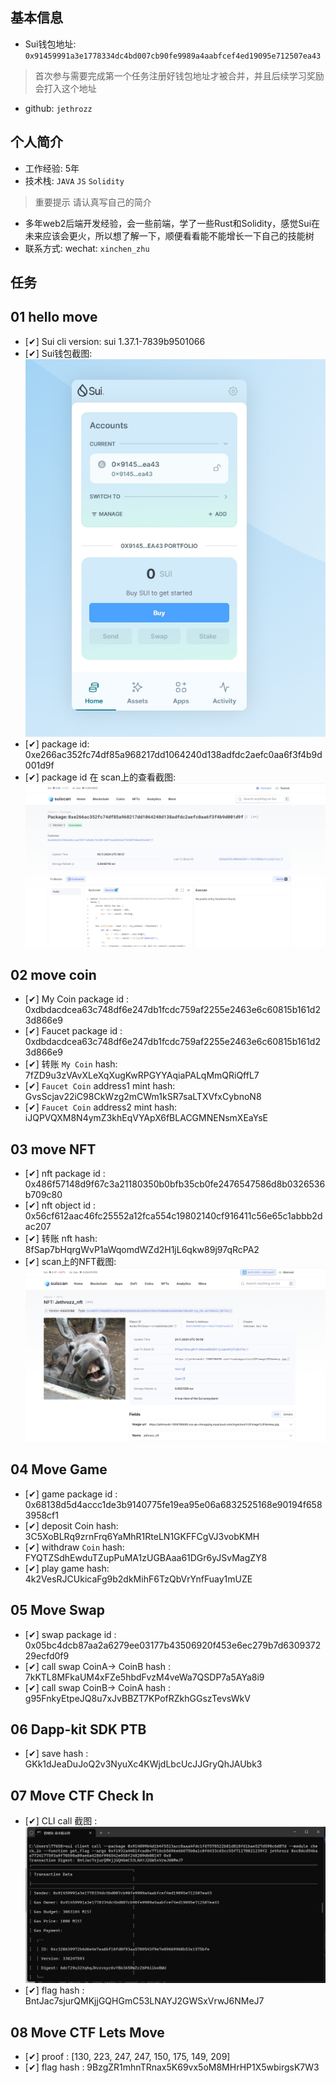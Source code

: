 ## 基本信息
- Sui钱包地址: `0x91459991a3e1778334dc4bd007cb90fe9989a4aabfcef4ed19095e712507ea43`
> 首次参与需要完成第一个任务注册好钱包地址才被合并，并且后续学习奖励会打入这个地址
- github: `jethrozz`

## 个人简介
- 工作经验: 5年
- 技术栈: `JAVA` `JS` `Solidity` 
> 重要提示 请认真写自己的简介
- 多年web2后端开发经验，会一些前端，学了一些Rust和Solidity，感觉Sui在未来应该会更火，所以想了解一下，顺便看看能不能增长一下自己的技能树
- 联系方式: wechat: `xinchen_zhu` 

## 任务

##   01 hello move  
- [✔] Sui cli version: sui 1.37.1-7839b9501066
- [✔] Sui钱包截图: ![Sui钱包截图](./co-learn-2411/images/sui_wallet.png)
- [✔] package id: 0xe266ac352fc74df85a968217dd1064240d138adfdc2aefc0aa6f3f4b9d001d9f
- [✔] package id 在 scan上的查看截图:![Scan截图](./co-learn-2411//images/packageid.png)

##   02 move coin
- [✔] My Coin package id : 0xdbdacdcea63c748df6e247db1fcdc759af2255e2463e6c60815b161d23d866e9
- [✔] Faucet package id : 0xdbdacdcea63c748df6e247db1fcdc759af2255e2463e6c60815b161d23d866e9
- [✔] 转账 `My Coin` hash: 7fZD9u3zVAvXLeXqXugKwRPGYYAqiaPALqMmQRiQffL7
- [✔] `Faucet Coin` address1 mint hash: GvsScjav22iC98CkWzg2mCWm1kSR7saLTXVfxCybnoN8
- [✔] `Faucet Coin` address2 mint hash: iJQPVQXM8N4ymZ3khEqVYApX6fBLACGMNENsmXEaYsE

##   03 move NFT
- [✔] nft package id : 0x486f57148d9f67c3a21180350b0bfb35cb0fe2476547586d8b0326536b709c80
- [✔] nft object id : 0x56cf612aac46fc25552a12fca554c19802140cf916411c56e65c1abbb2dac207
- [✔] 转账 nft  hash: 8fSap7bHqrgWvP1aWqomdWZd2H1jL6qkw89j97qRcPA2
- [✔] scan上的NFT截图:![Scan截图](./co-learn-2411//images/jethrozz_nft.png)

##   04 Move Game
- [✔] game package id : 0x68138d5d4accc1de3b9140775fe19ea95e06a6832525168e90194f6583958cf1
- [✔] deposit Coin hash: 3C5XoBLRq9zrnFrq6YaMhR1RteLN1GKFFCgVJ3vobKMH
- [✔] withdraw `Coin` hash: FYQTZSdhEwduTZupPuMA1zUGBAaa61DGr6yJSvMagZY8
- [✔] play game hash: 4k2VesRJCUkicaFg9b2dkMihF6TzQbVrYnfFuay1mUZE

##   05 Move Swap
- [✔] swap package id : 0x05bc4dcb87aa2a6279ee03177b43506920f453e6ec279b7d630937229ecfd0f9
- [✔] call swap CoinA-> CoinB  hash : 7kKTL8MFkaUM4xFZe5hbdFvzM4veWa7QSDP7a5AYa8i9
- [✔] call swap CoinB-> CoinA  hash : g95FnkyEtpeJQ8u7xJvBBZT7KPofRZkhGGszTevsWkV

##   06 Dapp-kit SDK PTB
- [✔] save hash : GKk1dJeaDuJoQ2v3NyuXc4KWjdLbcUcJJGryQhJAUbk3

##   07 Move CTF Check In
- [✔] CLI call 截图 : ![截图](./co-learn-2411/images/task07.png)
- [✔] flag hash : BntJac7sjurQMKjjGQHGmC53LNAYJ2GWSxVrwJ6NMeJ7

##   08 Move CTF Lets Move
- [✔] proof : [130, 223, 247, 247, 150, 175, 149, 209]
- [✔] flag hash : 9BzgZR1mhnTRnax5K69vx5oM8MHrHP1X5wbirgsK7W3
